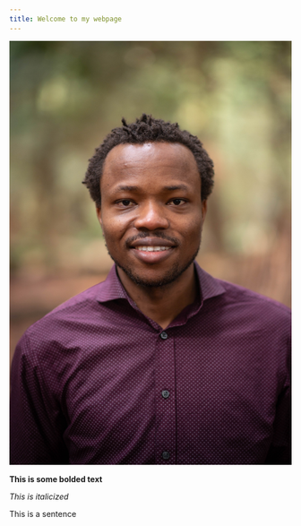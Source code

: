 ```yaml
---
title: Welcome to my webpage
---
```


![Samuel](images/samuel.jpg)

**This is some bolded text**

_This is italicized_

This is a sentence



